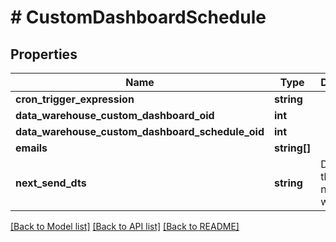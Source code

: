 # # CustomDashboardSchedule

## Properties

Name | Type | Description | Notes
------------ | ------------- | ------------- | -------------
**cron_trigger_expression** | **string** |  | [optional]
**data_warehouse_custom_dashboard_oid** | **int** |  | [optional]
**data_warehouse_custom_dashboard_schedule_oid** | **int** |  | [optional]
**emails** | **string[]** |  | [optional]
**next_send_dts** | **string** | Date/time that the next send will occur. | [optional]

[[Back to Model list]](../../README.md#models) [[Back to API list]](../../README.md#endpoints) [[Back to README]](../../README.md)
